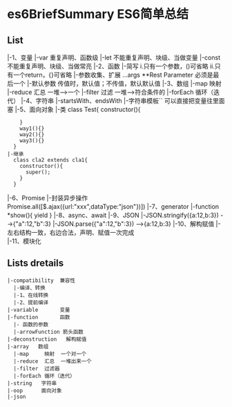 # es6BriefSummary  ES6简单总结
 ## List
  |-1、变量
    |-var    重复声明、函数级
    |-let    不能重复声明、块级、当做变量
    |-const  不能重复声明、块级、当做常亮
  |-2、函数
    |-简写
      i.只有一个参数，()可省略
      ii.只有一个return，{}可省略
    |-参数收集、扩展   ...args   **Rest Parameter 必须是最后一个
    |-默认参数  传值时，默认值；不传值，默认默认值
  |-3、数组
    |-map      映射
    |-reduce   汇总  一堆-->一个
    |-filter   过滤  一堆-->符合条件的
    |-forEach  循环（迭代）
  |-4、字符串
    |-startsWith、endsWith
    |-字符串模板``  可以直接把变量往里面塞
  |-5、面向对象
    |-类
      class Test{
        constructor(){
            
        }
        way1(){}
        way2(){}
        way3(){}
      }
    |-继承
      class cla2 extends cla1{
        constructor(){
          super();
        }
      }
  |-6、Promise
    |-封装异步操作   Promise.all([$.ajax({url:"xxx",dataType:"json"})])
  |-7、generator
    |-function *show(){
        yield
      }
  |-8、async、await
  |-9、JSON
    |-JSON.stringify({a:12,b:3})  -->{"a":12,"b":3}
    |-JSON.parse({"a":12,"b":3})  -->{a:12,b:3}
  |-10、解构赋值
    |-左右结构一致，右边合法，声明、赋值一次完成  
  |-11、模块化
 ## Lists dretails
    |-compatibility  兼容性
      |-编译、转换
      |-1、在线转换
      |-2、提前编译
    |-variable       变量
    |-function       函数   
      |- 函数的参数
      |-arrowFunction 箭头函数      
    |-deconstruction   解构赋值 
    |-array   数组
      |-map     映射  一个对一个
      |-reduce  汇总  一堆出来一个
      |-filter  过滤器
      |-forEach 循环（迭代）
    |-string   字符串
    |-oop      面向对象
    |-json